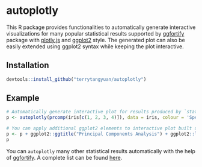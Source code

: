 # autoplotly

This R package provides functionalities to automatically generate interactive visualizations for many
popular statistical results supported by [ggfortify](https://github.com/sinhrks/ggfortify)
package with [plotly.js](https://plot.ly) and [ggplot2](http://ggplot2.tidyverse.org/) style.
The generated plot can also be easily extended using ggplot2 syntax while keeping the plot interactive.

## Installation

``` r
devtools::install_github("terrytangyuan/autoplotly")
```

## Example

``` r
# Automatically generate interactive plot for results produced by `stats::prcomp`
p <- autoplotly(prcomp(iris[c(1, 2, 3, 4)]), data = iris, colour = 'Species', label = TRUE, label.size = 3, frame = TRUE)

# You can apply additional ggplot2 elements to interactive plot built using `autoplotly()`
p <- p + ggplot2::ggtitle("Principal Components Analysis") + ggplot2::labs(y = "Second Principal Components", x = "First Principal Components")
p
```

You can `autoplotly` many other statistical results automatically with the help of [ggfortify](https://github.com/sinhrks/ggfortify). A complete list can be found [here](https://github.com/sinhrks/ggfortify#coverage).
